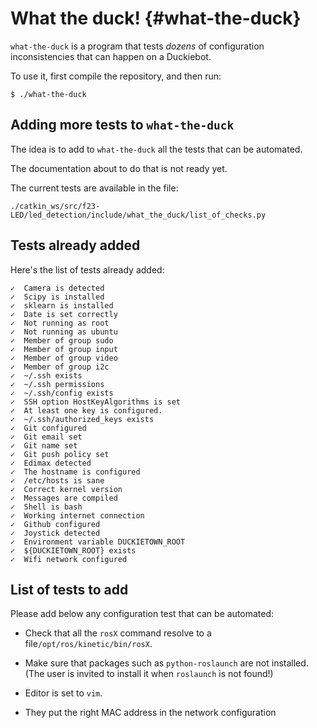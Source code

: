 # What the duck! {#what-the-duck}

`what-the-duck` is a program that tests *dozens* of configuration
inconsistencies that can happen on a Duckiebot.

To use it, first compile the repository, and then run:

    $ ./what-the-duck

## Adding more tests to `what-the-duck`

The idea is to add to `what-the-duck` all the tests that can be automated.

The documentation about to do that is not ready yet.

The current tests are available in the file:

    ./catkin_ws/src/f23-LED/led_detection/include/what_the_duck/list_of_checks.py



## Tests already added

Here's the list of tests already added:

    ✓  Camera is detected
    ✓  Scipy is installed
    ✓  sklearn is installed
    ✓  Date is set correctly
    ✓  Not running as root
    ✓  Not running as ubuntu
    ✓  Member of group sudo
    ✓  Member of group input
    ✓  Member of group video
    ✓  Member of group i2c
    ✓  ~/.ssh exists
    ✓  ~/.ssh permissions
    ✓  ~/.ssh/config exists
    ✓  SSH option HostKeyAlgorithms is set
    ✓  At least one key is configured.
    ✓  ~/.ssh/authorized_keys exists
    ✓  Git configured
    ✓  Git email set
    ✓  Git name set
    ✓  Git push policy set
    ✓  Edimax detected
    ✓  The hostname is configured
    ✓  /etc/hosts is sane
    ✓  Correct kernel version
    ✓  Messages are compiled
    ✓  Shell is bash
    ✓  Working internet connection
    ✓  Github configured
    ✓  Joystick detected
    ✓  Environment variable DUCKIETOWN_ROOT
    ✓  ${DUCKIETOWN_ROOT} exists
    ✓  Wifi network configured

## List of tests to add

Please add below any configuration test that can be automated:


* Check that all the `rosX` command
  resolve to a file`/opt/ros/kinetic/bin/rosX`.

* Make sure that packages such as `python-roslaunch`
  are not installed. (The user is invited to install it when `roslaunch` is not found!)

* Editor is set to `vim`.

* They put the right MAC address in the network configuration
